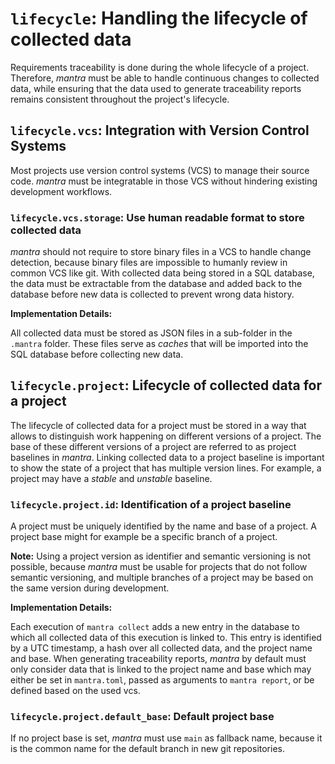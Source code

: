 # `lifecycle`: Handling the lifecycle of collected data

Requirements traceability is done during the whole lifecycle of a project.
Therefore, *mantra* must be able to handle continuous changes to
collected data, while ensuring that the data used to generate
traceability reports remains consistent throughout the project's lifecycle.

## `lifecycle.vcs`: Integration with Version Control Systems

Most projects use version control systems (VCS) to manage their
source code. *mantra* must be integratable in those VCS without
hindering existing development workflows.

### `lifecycle.vcs.storage`: Use human readable format to store collected data

*mantra* should not require to store binary files in a VCS to handle change detection,
because binary files are impossible to humanly review in common VCS like git.
With collected data being stored in a SQL database, the data must be extractable from the database
and added back to the database before new data is collected to prevent wrong data history.

**Implementation Details:**

All collected data must be stored as JSON files in a sub-folder in the `.mantra` folder.
These files serve as *caches* that will be imported into the SQL database before collecting new data.

## `lifecycle.project`: Lifecycle of collected data for a project

The lifecycle of collected data for a project must be stored in a way that allows to distinguish work happening on different versions of a project.
The base of these different versions of a project are referred to as project baselines in *mantra*.
Linking collected data to a project baseline is important to show the state of a project that has multiple version lines.
For example, a project may have a *stable* and *unstable* baseline.

### `lifecycle.project.id`: Identification of a project baseline

A project must be uniquely identified by the name and base of a project.
A project base might for example be a specific branch of a project.

**Note:** Using a project version as identifier and semantic versioning is not possible,
because *mantra* must be usable for projects that do not follow semantic versioning,
and multiple branches of a project may be based on the same version during development.

**Implementation Details:**

Each execution of `mantra collect` adds a new entry in the database to which all collected data of this execution is linked to.
This entry is identified by a UTC timestamp, a hash over all collected data, and the project name and base.
When generating traceability reports, *mantra* by default must only consider data that is linked to the project name and base
which may either be set in `mantra.toml`, passed as arguments to `mantra report`, or be defined based on the used vcs.

### `lifecycle.project.default_base`: Default project base

If no project base is set, *mantra* must use `main` as fallback name,
because it is the common name for the default branch in new git repositories.
